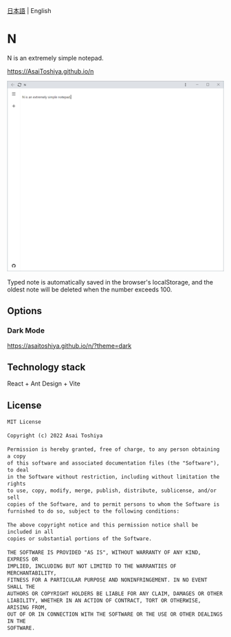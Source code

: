[日本語](./README.md) | English

# N

N is an extremely simple notepad.

https://AsaiToshiya.github.io/n

![N Notepad](screenshot.png)

Typed note is automatically saved in the browser's localStorage, and the oldest note will be deleted when the number exceeds 100.


## Options

### Dark Mode

https://asaitoshiya.github.io/n/?theme=dark


## Technology stack

React + Ant Design + Vite


## License

    MIT License

    Copyright (c) 2022 Asai Toshiya

    Permission is hereby granted, free of charge, to any person obtaining a copy
    of this software and associated documentation files (the "Software"), to deal
    in the Software without restriction, including without limitation the rights
    to use, copy, modify, merge, publish, distribute, sublicense, and/or sell
    copies of the Software, and to permit persons to whom the Software is
    furnished to do so, subject to the following conditions:

    The above copyright notice and this permission notice shall be included in all
    copies or substantial portions of the Software.

    THE SOFTWARE IS PROVIDED "AS IS", WITHOUT WARRANTY OF ANY KIND, EXPRESS OR
    IMPLIED, INCLUDING BUT NOT LIMITED TO THE WARRANTIES OF MERCHANTABILITY,
    FITNESS FOR A PARTICULAR PURPOSE AND NONINFRINGEMENT. IN NO EVENT SHALL THE
    AUTHORS OR COPYRIGHT HOLDERS BE LIABLE FOR ANY CLAIM, DAMAGES OR OTHER
    LIABILITY, WHETHER IN AN ACTION OF CONTRACT, TORT OR OTHERWISE, ARISING FROM,
    OUT OF OR IN CONNECTION WITH THE SOFTWARE OR THE USE OR OTHER DEALINGS IN THE
    SOFTWARE.
